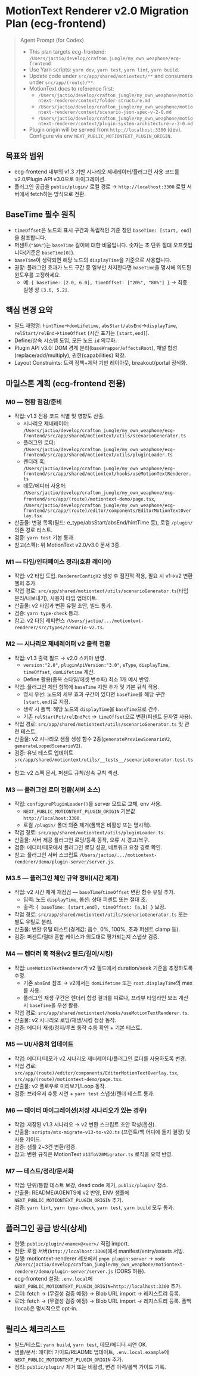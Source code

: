 # MotionText Renderer v2.0 Migration Plan (ecg-frontend)

> Agent Prompt (for Codex)
> - This plan targets ecg-frontend: `/Users/jactio/develop/crafton_jungle/my_own_weaphone/ecg-frontend`
> - Use Yarn scripts: `yarn dev`, `yarn test`, `yarn lint`, `yarn build`.
> - Update code under `src/app/shared/motiontext/**` and consumers under `src/app/(route)/**`.
> - MotionText docs to reference first:
>   - `/Users/jactio/develop/crafton_jungle/my_own_weaphone/motiontext-renderer/context/folder-structure.md`
>   - `/Users/jactio/develop/crafton_jungle/my_own_weaphone/motiontext-renderer/context/scenario-json-spec-v-2-0.md`
>   - `/Users/jactio/develop/crafton_jungle/my_own_weaphone/motiontext-renderer/context/plugin-system-architecture-v-3-0.md`
> - Plugin origin will be served from `http://localhost:3300` (dev). Configure via env `NEXT_PUBLIC_MOTIONTEXT_PLUGIN_ORIGIN`.

## 목표와 범위
- ecg-frontend 내부의 v1.3 기반 시나리오 제네레이터/플러그인 사용 코드를 v2.0/Plugin API v3.0으로 마이그레이션.
- 플러그인 공급을 `public/plugin/` 로컬 경로 → `http://localhost:3300` 로컬 서버에서 fetch하는 방식으로 전환.

## BaseTime 필수 원칙
- `timeOffset`은 노드의 표시 구간과 독립적인 기준 창인 `baseTime: [start, end]`을 참조합니다.
- 퍼센트(`"50%"`)는 `baseTime` 길이에 대한 비율입니다. 숫자는 초 단위 절대 오프셋입니다(기준은 `baseTime[0]`).
- `baseTime`이 생략되면 해당 노드의 `displayTime`을 기준으로 사용합니다.
- 권장: 플러그인 효과가 노드 구간 중 일부만 차지한다면 `baseTime`을 명시해 의도된 윈도우를 고정하세요.
  - 예: `{ baseTime: [2.0, 6.0], timeOffset: ["20%", "80%"] }` → 최종 실행 창 `[3.6, 5.2]`.

## 핵심 변경 요약
- 필드 재명명: `hintTime`→`domLifetime`, `absStart/absEnd`→`displayTime`, `relStart/relEnd`→`timeOffset` (시간 표기는 `[start,end]`).
- Define/상속 시스템 도입, 모든 노드 `id` 의무화.
- Plugin API v3.0: DOM 경계 분리(`baseWrapper`/`effectsRoot`), 채널 합성(replace/add/multiply), 권한(capabilities) 확장.
- Layout Constraints: 트랙 정책+제약 기반 레이아웃, breakout/portal 정식화.

## 마일스톤 계획 (ecg-frontend 전용)

### M0 — 현황 점검/준비
- 작업: v1.3 전용 코드 식별 및 영향도 산출.
  - 시나리오 제네레이터: `/Users/jactio/develop/crafton_jungle/my_own_weaphone/ecg-frontend/src/app/shared/motiontext/utils/scenarioGenerator.ts`
  - 플러그인 로더: `/Users/jactio/develop/crafton_jungle/my_own_weaphone/ecg-frontend/src/app/shared/motiontext/utils/pluginLoader.ts`
  - 렌더러 훅: `/Users/jactio/develop/crafton_jungle/my_own_weaphone/ecg-frontend/src/app/shared/motiontext/hooks/useMotionTextRenderer.ts`
  - 데모/에디터 사용처: `/Users/jactio/develop/crafton_jungle/my_own_weaphone/ecg-frontend/src/app/(route)/motiontext-demo/page.tsx`, `/Users/jactio/develop/crafton_jungle/my_own_weaphone/ecg-frontend/src/app/(route)/editor/components/EditorMotionTextOverlay.tsx`
- 산출물: 변경 목록(필드: e_type/absStart/absEnd/hintTime 등), 로컬 `/plugin/` 의존 경로 리스트.
- 검증: `yarn test` 기본 통과.
- 참고(스펙): 위 MotionText v2.0/v3.0 문서 3종.

### M1 — 타입/인터페이스 정리(호환 레이어)
- 작업: v2 타입 도입. `RendererConfigV2` 생성 후 점진적 적용, 필요 시 v1→v2 변환 헬퍼 추가.
- 작업 경로: `src/app/shared/motiontext/utils/scenarioGenerator.ts`(타입 분리/내보내기), 사용처 타입 업데이트.
- 산출물: v2 타입과 변환 유틸 초안, 빌드 통과.
- 검증: `yarn type-check` 통과.
- 참고: v2 타입 레퍼런스 `/Users/jactio/.../motiontext-renderer/src/types/scenario-v2.ts`.

### M2 — 시나리오 제네레이터 v2 출력 전환
- 작업: v1.3 출력 필드 → v2.0 스키마 반영.
  - `version:"2.0"`, `pluginApiVersion:"3.0"`, `eType`, `displayTime`, `timeOffset`, `domLifetime` 계산.
  - Define 활용(중복 스타일/에셋 변수화) 최소 1개 예시 반영.
- 작업: 플러그인 체인 항목에 `baseTime` 지원 추가 및 기본 규칙 적용.
  - 명시 우선: 노드의 세부 효과 구간이 있다면 `baseTime`을 해당 구간 `[start,end]`로 지정.
  - 생략 시 폴백: 해당 노드의 `displayTime`을 `baseTime`으로 간주.
  - 기존 `relStartPct/relEndPct` → `timeOffset`으로 변환(퍼센트 문자열 사용).
- 작업 경로: `src/app/shared/motiontext/utils/scenarioGenerator.ts` 및 관련 테스트.
- 산출물: v2 시나리오 샘플 생성 함수 2종(`generatePreviewScenarioV2`, `generateLoopedScenarioV2`).
- 검증: 유닛 테스트 업데이트 `src/app/shared/motiontext/utils/__tests__/scenarioGenerator.test.ts`.
- 참고: v2 스펙 문서, 퍼센트 규칙/상속 규칙 섹션.

### M3 — 플러그인 로더 전환(서버 소스)
- 작업: `configurePluginLoader()`를 server 모드로 교체, env 사용.
  - `NEXT_PUBLIC_MOTIONTEXT_PLUGIN_ORIGIN` 기본값 `http://localhost:3300`.
  - 로컬 `/plugin/` 폴더 의존 제거(폴백은 비활성 또는 명시적).
- 작업 경로: `src/app/shared/motiontext/utils/pluginLoader.ts`.
- 산출물: 서버 제공 플러그인 로딩/등록 동작, 오류 시 경고/복구.
- 검증: 에디터/데모에서 플러그인 로딩 성공, 네트워크 요청 경로 확인.
- 참고: 플러그인 서버 스크립트 `/Users/jactio/.../motiontext-renderer/demo/plugin-server/server.js`.

### M3.5 — 플러그인 체인 규약 정비(시간 체계)
- 작업: v2 시간 체계 재점검 — `baseTime`/`timeOffset` 변환 함수 유틸 추가.
  - 입력: 노드 `displayTime`, 옵션: 상대 퍼센트 또는 절대 초.
  - 출력: `{ baseTime: [start,end], timeOffset: [a,b] }` 보장.
- 작업 경로: `src/app/shared/motiontext/utils/scenarioGenerator.ts` 또는 별도 유틸로 분리.
- 산출물: 변환 유틸 테스트(경계값: 음수, 0%, 100%, 초과 퍼센트 clamp 등).
- 검증: 퍼센트/절대 혼합 케이스가 의도대로 평가되는지 스냅샷 검증.

### M4 — 렌더러 훅 적응(v2 필드/길이/시킹)
- 작업: `useMotionTextRenderer`가 v2 필드에서 duration/seek 기준을 추정하도록 수정.
  - 기존 `absEnd` 참조 → v2에서는 `domLifetime` 또는 `root.displayTime`의 max를 사용.
  - 플러그인 재생 구간은 렌더러 합성 결과를 따르나, 프리뷰 타임라인 보조 계산 시 `baseTime`을 우선 활용.
- 작업 경로: `src/app/shared/motiontext/hooks/useMotionTextRenderer.ts`.
- 산출물: v2 시나리오 로딩/재생/시킹 정상 동작.
- 검증: 에디터 재생/정지/루프 동작 수동 확인 + 기본 테스트.

### M5 — UI/사용처 업데이트
- 작업: 에디터/데모가 v2 시나리오 제너레이터/플러그인 로더를 사용하도록 변경.
- 작업 경로: `src/app/(route)/editor/components/EditorMotionTextOverlay.tsx`, `src/app/(route)/motiontext-demo/page.tsx`.
- 산출물: v2 플로우로 미리보기/Loop 동작.
- 검증: 브라우저 수동 시연 + `yarn test` 스냅샷/렌더 테스트 통과.

### M6 — 데이터 마이그레이션(저장 시나리오가 있는 경우)
- 작업: 저장된 v1.3 시나리오 → v2 변환 스크립트 초안 작성(옵션).
- 산출물: `scripts/mtx-migrate-v13-to-v20.ts` (프런트/백 어디에 둘지 결정) 및 사용 가이드.
- 검증: 샘플 2~3건 변환/검증.
- 참고: 변환 규칙은 MotionText `V13ToV20Migrator.ts` 로직을 요약 반영.

### M7 — 테스트/정리/문서화
- 작업: 단위/통합 테스트 보강, dead code 제거, `public/plugin/` 청소.
- 산출물: README/AGENTS에 v2 반영, ENV 샘플에 `NEXT_PUBLIC_MOTIONTEXT_PLUGIN_ORIGIN` 추가.
- 검증: `yarn lint`, `yarn type-check`, `yarn test`, `yarn build` 모두 통과.

## 플러그인 공급 방식(상세)
- 현행: `public/plugin/<name>@<ver>/` 직접 import.
- 전환: 로컬 서버(`http://localhost:3300`)에서 manifest/entry/assets 서빙.
- 실행: motiontext-renderer 레포에서 `pnpm plugin:server` → `node /Users/jactio/develop/crafton_jungle/my_own_weaphone/motiontext-renderer/demo/plugin-server/server.js` (CORS 허용).
- ecg-frontend 설정: `.env.local`에 `NEXT_PUBLIC_MOTIONTEXT_PLUGIN_ORIGIN=http://localhost:3300` 추가.
- 로더: fetch → (무결성 검증 예정) → Blob URL import → 레지스트리 등록.
- 로더: fetch → (무결성 검증 예정) → Blob URL import → 레지스트리 등록. 폴백(local)은 명시적으로 opt‑in.

## 릴리스 체크리스트
- 빌드/테스트: `yarn build`, `yarn test`, 데모/에디터 시연 OK.
- 샘플/문서: 에디터 가이드/README 업데이트, `.env.local.example`에 `NEXT_PUBLIC_MOTIONTEXT_PLUGIN_ORIGIN` 추가.
- 정리: `public/plugin/` 제거 또는 비활성, 변경 이력/롤백 가이드 기록.
